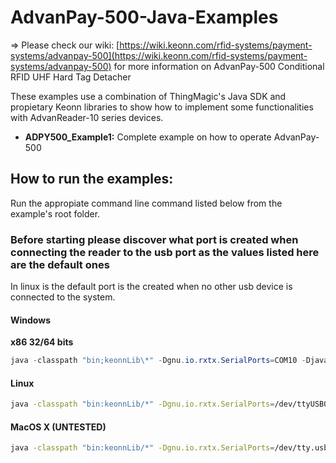 # AdvanPay-500-Java-Examples

&#8658; Please check our wiki: [https://wiki.keonn.com/rfid-systems/payment-systems/advanpay-500](https://wiki.keonn.com/rfid-systems/payment-systems/advanpay-500) for more information on AdvanPay-500 Conditional RFID UHF Hard Tag Detacher

These examples use a combination of ThingMagic's Java SDK and propietary Keonn libraries to show how to implement some functionalities with AdvanReader-10 series devices.

* **ADPY500_Example1:** Complete example on how to operate AdvanPay-500

## How to run the examples:

Run the appropiate command line command listed below from the example's root folder.

### Before starting please discover what port is created when connecting the reader to the usb port as the values listed here are the default ones

In linux is the default port is the created when no other usb device is connected to the system.

#### Windows

**x86 32/64 bits**
```PowerShell
java -classpath "bin;keonnLib\*" -Dgnu.io.rxtx.SerialPorts=COM10 -Djava.library.path=lib\native-lib\win-<your_computer_architecture> com.keonn.adpy500.examples.ADPY500_Example1 -c eapi:///COM10
```

#### Linux

```sh
java -classpath "bin:keonnLib/*" -Dgnu.io.rxtx.SerialPorts=/dev/ttyUSB0 -Djava.library.path=lib/native-lib/linux-<your_computer_architecture> com.keonn.adpy500.examples.ADPY500_Example1 -c eapi:///dev/ttyUSB0
```


#### MacOS X (UNTESTED)
```sh
java -classpath "bin:keonnLib/*" -Dgnu.io.rxtx.SerialPorts=/dev/tty.usbserial-A5U2GDO -Djava.library.path=lib/native-lib/macosx-<your_computer_architecture> com.keonn.adpy500.examples.ADPY500_Example1 -c eapi:///dev/tty.usbserial-A5U2GDO
```
